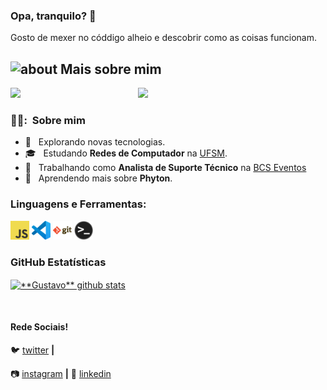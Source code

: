 ### Opa, tranquilo? 👋

Gosto de mexer no códdigo alheio e descobrir como as coisas funcionam.

## <img width="45" alt="about" src="https://raw.github.com/elizarov/elizarov/master/about.png"> Mais sobre mim

<img align="right" width="300" src="https://i2.wp.com/allhtaccess.info/wp-content/uploads/2018/03/programming.gif?fit=1281%2C716&ssl=1" />

![](https://komarev.com/ghpvc/?username=ZzGustavo&color=006bed)

<h3> 👨‍💻: &nbsp;Sobre mim </h3>

- 🤔 &nbsp; Explorando novas tecnologias.
- 🎓 &nbsp; Estudando **Redes de Computador** na <a href="https://www.ufsm.br/">UFSM</a>.
- 💼 &nbsp; Trabalhando como **Analista de Suporte Técnico** na <a href="https://bcseventos.com.br/">BCS Eventos</a>
- 🌱 &nbsp; Aprendendo mais sobre **Phyton**.

<!-- <h3> :rocket: &nbsp;Minhas Skills </h3> -->

<!--
```kotlin
object **Gustavo** {
 val name = "Gustavo Lorenzato dos Santos"
 val acknowledgements = "ÁREA DE CONHECIMENTO"
 
 val primarySkillset = "ALGUMAS HABILIDADES"
 val languages = listOf("Java", "Python", "JavaScript", "Kotlin", "React") 

}
```
-->

### **Linguagens e Ferramentas:**  

<!--<code><img height="30" src="https://raw.githubusercontent.com/github/explore/80688e429a7d4ef2fca1e82350fe8e3517d3494d/topics/android/android.png"></code>
<code><img height="30" src="https://raw.githubusercontent.com/github/explore/80688e429a7d4ef2fca1e82350fe8e3517d3494d/topics/kotlin/kotlin.png"></code>
<code><img height="30" src="https://raw.githubusercontent.com/github/explore/80688e429a7d4ef2fca1e82350fe8e3517d3494d/topics/firebase/firebase.png"></code>
<code><img height="30" src="https://raw.githubusercontent.com/github/explore/80688e429a7d4ef2fca1e82350fe8e3517d3494d/topics/java/java.png"></code>-->
<code><img height="30" src="https://raw.githubusercontent.com/github/explore/80688e429a7d4ef2fca1e82350fe8e3517d3494d/topics/javascript/javascript.png"></code>
<code><img height="30" src="https://raw.githubusercontent.com/github/explore/80688e429a7d4ef2fca1e82350fe8e3517d3494d/topics/visual-studio-code/visual-studio-code.png"></code>
<code><img height="30" src="https://raw.githubusercontent.com/github/explore/80688e429a7d4ef2fca1e82350fe8e3517d3494d/topics/git/git.png"></code>
<code><img height="30" src="https://raw.githubusercontent.com/github/explore/80688e429a7d4ef2fca1e82350fe8e3517d3494d/topics/terminal/terminal.png"></code>
<!--<code><img height="30" src="https://raw.githubusercontent.com/github/explore/80688e429a7d4ef2fca1e82350fe8e3517d3494d/topics/html/html.png"></code>
<code><img height="30" src="https://raw.githubusercontent.com/github/explore/80688e429a7d4ef2fca1e82350fe8e3517d3494d/topics/css/css.png"></code>-->


### **GitHub Estatísticas**

<!--<a href="https://github.com/ZzGustavo">
  <img align="center" src="https://github-readme-stats.vercel.app/api/top-langs/?username=ZzGustavo&theme=dracula&hide_langs_below=1" />
</a>
-->
<a href="https://github.com/ZzGustavo">
 <img align="center" src="https://github-readme-stats.vercel.app/api?username=ZzGustavo&show_icons=true&theme=dracula&line_height=27" alt="**Gustavo** github stats"/>
</a>

[website]: https://codedev.ga/
[twitter]: https://twitter.com/zGustavoZ1
[youtube]: https://www.youtube.com/user/SEUYOUTUBE/
[instagram]: https://www.instagram.com/SEUINSTAGRAM/
[linkedin]: https://www.linkedin.com/in/gustavo-lorenzato/
<br>

#### Rede Sociais!

<!-- 🏡 [website][website] **|** -->
🐦 [twitter][twitter] **|** 
<!-- 📺 [youtube][youtube] **|**  -->
📷 [instagram][instagram] **|** 
👔 [linkedin][linkedin]



<!--
**ZzGustavo/ZzGustavo** is a ✨ _special_ ✨ repository because its `README.md` (this file) appears on your GitHub profile.

Here are some ideas to get you started:

- 🔭 I’m currently working on ...
- 🌱 I’m currently learning ...
- 👯 I’m looking to collaborate on ...
- 🤔 I’m looking for help with ...
- 💬 Ask me about ...
- 📫 How to reach me: ...
- 😄 Pronouns: ...
- ⚡ Fun fact: ...
-->
